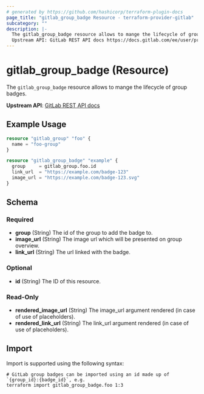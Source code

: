 ```yaml
---
# generated by https://github.com/hashicorp/terraform-plugin-docs
page_title: "gitlab_group_badge Resource - terraform-provider-gitlab"
subcategory: ""
description: |-
  The gitlab_group_badge resource allows to mange the lifecycle of group badges.
  Upstream API: GitLab REST API docs https://docs.gitlab.com/ee/user/project/badges.html#group-badges
---
```


# gitlab_group_badge (Resource)

The `gitlab_group_badge` resource allows to mange the lifecycle of group badges.

**Upstream API**: [GitLab REST API docs](https://docs.gitlab.com/ee/user/project/badges.html#group-badges)

## Example Usage

```terraform
resource "gitlab_group" "foo" {
  name = "foo-group"
}

resource "gitlab_group_badge" "example" {
  group     = gitlab_group.foo.id
  link_url  = "https://example.com/badge-123"
  image_url = "https://example.com/badge-123.svg"
}
```

<!-- schema generated by tfplugindocs -->
## Schema

### Required

- **group** (String) The id of the group to add the badge to.
- **image_url** (String) The image url which will be presented on group overview.
- **link_url** (String) The url linked with the badge.

### Optional

- **id** (String) The ID of this resource.

### Read-Only

- **rendered_image_url** (String) The image_url argument rendered (in case of use of placeholders).
- **rendered_link_url** (String) The link_url argument rendered (in case of use of placeholders).

## Import

Import is supported using the following syntax:

```shell
# GitLab group badges can be imported using an id made up of `{group_id}:{badge_id}`, e.g.
terraform import gitlab_group_badge.foo 1:3
```
